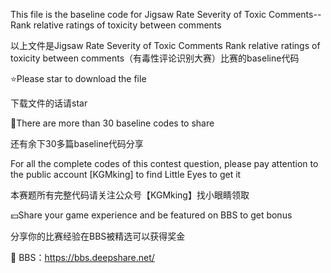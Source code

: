 This file is the baseline code for Jigsaw Rate Severity of Toxic Comments--Rank relative ratings of toxicity between comments

以上文件是Jigsaw Rate Severity of Toxic Comments Rank relative ratings of toxicity between comments（有毒性评论识别大赛）比赛的baseline代码

⭐Please star to download the file

下载文件的话请star

💯There are more than 30 baseline codes to share

还有余下30多篇baseline代码分享

For all the complete codes of this contest question, please pay attention to the public account [KGMking] to find Little Eyes to get it

本赛题所有完整代码请关注公众号【KGMking】找小眼睛领取

💴Share your game experience and be featured on BBS to get bonus

分享你的比赛经验在BBS被精选可以获得奖金

📰 BBS：https://bbs.deepshare.net/
